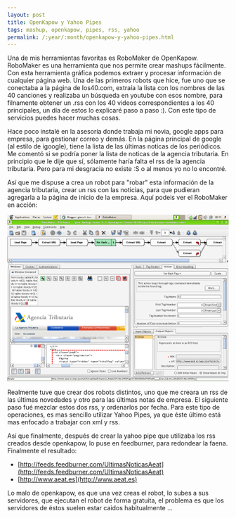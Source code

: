 ```yaml
---
layout: post
title: OpenKapow y Yahoo Pipes
tags: mashup, openkapow, pipes, rss, yahoo
permalink: /:year/:month/openkapow-y-yahoo-pipes.html
---
```


Una de mis herramientas favoritas es RoboMaker de OpenKapow. RoboMaker es una herramienta que nos permite crear mashups fácilmente. Con esta herramienta gráfica podemos extraer y procesar información de cualquier página web. Una de las primeros robots que hice, fue uno que se conectaba a la página de los40.com, extraía la lista con los nombres de las 40 canciones y realizaba un búsqueda en youtube con esos nombre, para filnamente obtener un .rss con los 40 videos correspondientes a los 40 principales, un día de estos lo explicaré paso a paso :). Con este tipo de servicios puedes hacer muchas cosas.  

Hace poco instalé en la asesoría donde trabaja mi novia, google apps para empresa, para gestionar correo y demás. En la página principal de google (al estilo de igoogle), tiene la lista de las últimas noticas de los periódicos. Me comentó si se podría poner la lista de noticas de la agencia tributaria. En principio que le dije que sí, sólamente haría falta el rss de la agencia tributaria. Pero para mi desgracia no existe :S o al menos yo no lo encontré.  

Así que me dispuse a crea un robot para "robar" esta información de la agencia tributaria, crear un rss con las noticias, para que pudieran agregarla a la página de inicio de la empresa. Aquí podeis ver el RoboMaker en acción:  

![](/assets/robomaker.png)

Realmente tuve que crear dos robots distintos, uno que me creara un rss de las últimas novedades y otro para las últimas notas de empresa. El siguiente paso fué mezclar estos dos rss, y ordenarlos por fecha. Para este tipo de operaciones, es mas sencillo utilizar Yahoo Pipes, ya que éste último está mas enfocado a trabajar con xml y rss.  

Así que finalmente, después de crear la yahoo pipe que utilizaba los rss creados desde openkapow, lo puse en feedburner, para redondear la faena. Finalmente el resultado:

* [http://feeds.feedburner.com/UltimasNoticasAeat](http://feeds.feedburner.com/UltimasNoticasAeat)
* [http://www.aeat.es](http://www.aeat.es)

Lo malo de openkapow, es que una vez creas el robot, lo subes a sus servidores, que ejecutan el robot de forma gratuita, el problema es que los servidores de éstos suelen estar caidos habitualmente ...